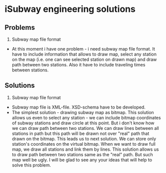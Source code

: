 # iSubway engineering solutions #

## Problems ##
  1. Subway map file format
  * At this moment i have one problem - i need subway map file format. It have to include information that allows to draw map, select any station on the map (i.e. one can see selected station on drawn map) and draw path between two stations. Also it have to include traveling times between stations.

## Solutions ##
  1. Subway map file format
  * Subway map file is XML-file. XSD-schema have to be developed.
  * The simplest solution - drawing subway map as bitmap. This solution allows us even to select any station - we can include bitmap coordinates of subway stations and draw circle at this point. But i don't know how we can draw path between two stations. We can draw lines between all stations in path but this path will be drawn not over "real" path that drawn on the bitmap. This leads us to next solution. We can store only station's coordinates on the virtual bitmap. When we want to draw full map, we draw all stations and link them by lines. This solution allows us to draw path between two stations same as the "real" path. But such map well be ugly. I will be glad to see any your ideas that will help to solve this problem.